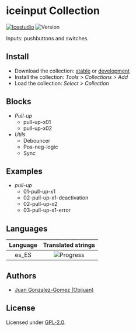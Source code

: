 # iceinput Collection

[![Icestudio](https://img.shields.io/badge/collection-icestudio-blue.svg)](https://github.com/FPGAwars/icestudio)
![Version](https://img.shields.io/badge/version-v0.1.0-orange.svg)

Inputs: pushbuttons and switches.

## Install

* Download the collection: [stable](https://github.com/FPGAwars/iceInputs/archive/v0.1.0.zip) or [development](https://github.com/FPGAwars/iceInputs/archive/master.zip)
* Install the collection: *Tools > Collections > Add*
* Load the collection: *Select > Collection*

## Blocks
* *Pull-up*
  * pull-up-x01
  * pull-up-x02
* *Utils*
  * Debouncer
  * Pos-neg-logic
  * Sync

## Examples
* *pull-up*
  * 01-pull-up-x1
  * 02-pull-up-x1-deactivation
  * 02-pull-up-x2
  * 03-pull-up-x1-error

## Languages
| Language | Translated strings |
|:--------:|:------------------:|
| es_ES | ![Progress](http://progressed.io/bar/26) |

## Authors
* [Juan Gonzalez-Gomez (Obijuan)](https://github.com/Obijuan)


## License

Licensed under [GPL-2.0](https://opensource.org/licenses/GPL-2.0).
